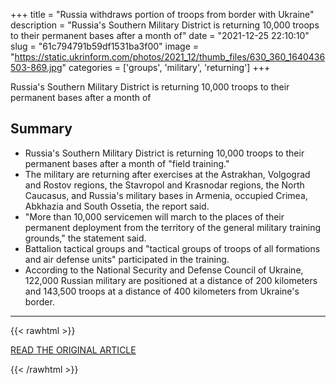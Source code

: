 +++
title = "Russia withdraws portion of troops from border with Ukraine"
description = "Russia's Southern Military District is returning 10,000 troops to their permanent bases after a month of"
date = "2021-12-25 22:10:10"
slug = "61c794791b59df1531ba3f00"
image = "https://static.ukrinform.com/photos/2021_12/thumb_files/630_360_1640436503-869.jpg"
categories = ['groups', 'military', 'returning']
+++

Russia's Southern Military District is returning 10,000 troops to their permanent bases after a month of

## Summary

- Russia's Southern Military District is returning 10,000 troops to their permanent bases after a month of "field training."
- The military are returning after exercises at the Astrakhan, Volgograd and Rostov regions, the Stavropol and Krasnodar regions, the North Caucasus, and Russia's military bases in Armenia, occupied Crimea, Abkhazia and South Ossetia, the report said.
- "More than 10,000 servicemen will march to the places of their permanent deployment from the territory of the general military training grounds," the statement said.
- Battalion tactical groups and "tactical groups of troops of all formations and air defense units" participated in the training.
- According to the National Security and Defense Council of Ukraine, 122,000 Russian military are positioned at a distance of 200 kilometers and 143,500 troops at a distance of 400 kilometers from Ukraine's border.

---

{{< rawhtml >}}
  <p class="article-category">
    <a target="_blank" href="https://www.ukrinform.net/rubric-defense/3375611-russia-withdraws-portion-of-troops-from-border-with-ukraine.html">READ THE ORIGINAL ARTICLE</a>
  </p>
{{< /rawhtml >}}
